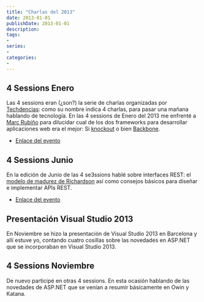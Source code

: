 ```yaml
---
title: "Charlas del 2013"
date: 2013-01-01
publishDate: 2013-01-01
description:
tags:
-
series:
-
categories:
-
---
```


## 4 Sessions Enero

Las 4 sessions eran (¿son?) la serie de charlas organizadas por [Techdencias](http://techdencias.net/): como su nombre indica 4 charlas, para pasar una mañana hablando de tecnología. En las 4 sessions de Enero del 2013 me enfrenté a [Marc Rubiño](https://twitter.com/Marc_Rubino) para dilucidar cual de los dos frameworks para desarrollar aplicaciones web era el mejor: Si [knockout](https://knockoutjs.com/) o bien [Backbone](https://backbonejs.org).

* [Enlace del evento](http://techdencias.net/2013/01/06/four-sessions-enero-2013/)

## 4 Sessions Junio

En la edición de Junio de las 4 se3ssions hablé sobre interfaces REST: el [modelo de madurez de Richardson](https://martinfowler.com/articles/richardsonMaturityModel.html) así como consejos básicos para diseñar e implementar APIs REST.

* [Enlace del evento](http://techdencias.net/2013/06/06/four-sessions-junio-2013/)

## Presentación Visual Studio 2013

En Noviembre se hizo la presentación de Visual Studio 2013 en Barcelona y allí estuve yo, contando cuatro cosillas sobre las novedades en ASP.NET que se incorporaban en Visual Studio 2013.

## 4 Sessions Noviembre

De nuevo participé en otras 4 sessions. En esta ocasión hablando de las novedades de ASP.NET que se venían a resumir básicamente en Owin y Katana.